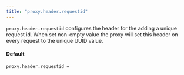 ```yaml
---
title: "proxy.header.requestid"
---
```


`proxy.header.requestid` configures the header for the adding a unique request id.
When set non-empty value the proxy will set this header on every request to the
unique UUID value.

#### Default

    proxy.header.requestid =

